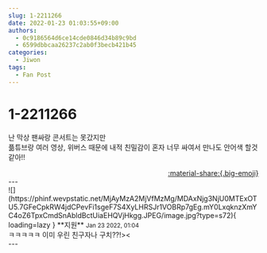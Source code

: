 ```yaml
---
slug: 1-2211266
date: 2022-01-23 01:03:55+09:00
authors:
  - 0c9186564d6ce14cde0846d34b89c9bd
  - 6599dbbcaa26237c2ab0f3becb421b45
categories:
  - Jiwon
tags:
  - Fan Post
---
```


# 1-2211266

<div class="post-container" markdown="1">
<div class="content-container md-sidebar__scrollwrap" markdown="1">

난 막상 팬싸랑 콘서트는 못갔지만<br>픎튜브랑 여러 영상, 위버스 때문에 내적 친밀감이 혼자 너무 싸여서 만나도 안어색 할것같아!!

</div>
</div>

<div style="text-align: right;" markdown="1">
<a href="https://weverse.io/fromis9/fanpost/1-2211266" style="text-align: right;">:material-share:{.big-emoji}</a>
</div>
---

<div class="comments-container md-sidebar__scrollwrap" markdown="1">
<div class="comment" markdown="1">
<div class='id-container' markdown="1">
![](https://phinf.wevpstatic.net/MjAyMzA2MjVfMzMg/MDAxNjg3NjU0MTExOTU5.7GFeCpkRW4jdCPevFi1sgeF7S4XyLHRSJr1VOBRp7gEg.mY0LxqknzXmYC4oZ6TpxCmdSnAbldBctUiaEHQVjHkgg.JPEG/image.jpg?type=s72){ loading=lazy }
**<span class="artist">지원</span>** <small>Jan 23 2022, 01:04</small><br>
</div>
<div class='comment-body' markdown="1">
ㅋㅋㅋㅋㅋ 이미 우린 친구자나 구치??!>< 
</div>
</div>
</div>
---

